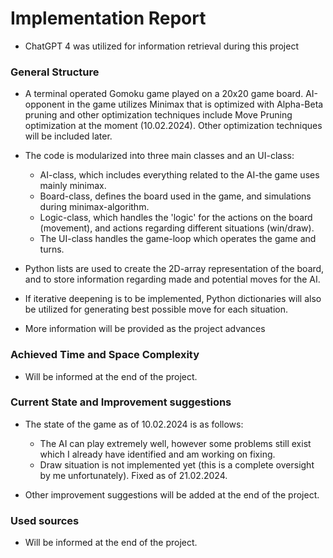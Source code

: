 # Implementation Report

- ChatGPT 4 was utilized for information retrieval during this project

### General Structure

- A terminal operated Gomoku game played on a 20x20 game board. AI-opponent in the game utilizes Minimax that is optimized with Alpha-Beta pruning and other optimization techniques include Move Pruning optimization at the moment (10.02.2024). Other optimization techniques will be included later.

- The code is modularized into three main classes and an UI-class:
    - AI-class, which includes everything related to the AI-the game uses mainly minimax.  
    - Board-class, defines the board used in the game, and simulations during minimax-algorithm.
    - Logic-class, which handles the 'logic' for the actions on the board (movement), and actions regarding different situations (win/draw).
    - The UI-class handles the game-loop which operates the game and turns.

- Python lists are used to create the 2D-array representation of the board, and to store information regarding made and potential moves for the AI.
- If iterative deepening is to be implemented, Python dictionaries will also be utilized for generating best possible move for each situation.
- More information will be provided as the project advances

### Achieved Time and Space Complexity

- Will be informed at the end of the project.

### Current State and Improvement suggestions

- The state of the game as of 10.02.2024 is as follows:
    - The AI can play extremely well, however some problems still exist which I already have identified and am working on fixing.
    - Draw situation is not implemented yet (this is a complete oversight by me unfortunately). Fixed as of 21.02.2024.

- Other improvement suggestions will be added at the end of the project.

### Used sources

- Will be informed at the end of the project.
